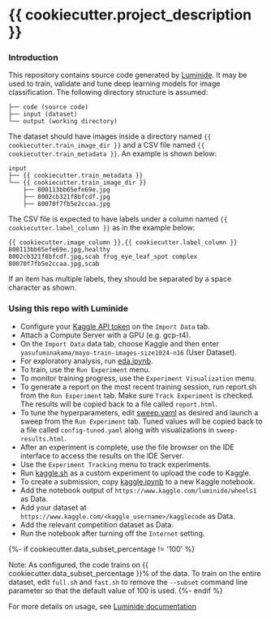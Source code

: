 # {{ cookiecutter.project_description }}

### Introduction
This repository contains source code generated by [Luminide](https://luminide.com). It may be used to train, validate and tune deep learning models for image classification. The following directory structure is assumed:
```
├── code (source code)
├── input (dataset)
└── output (working directory)
```

The dataset should have images inside a directory named `{{ cookiecutter.train_image_dir }}` and a CSV file named `{{ cookiecutter.train_metadata }}`. An example is shown below:

```
input
├── {{ cookiecutter.train_metadata }}
└── {{ cookiecutter.train_image_dir }}
    ├── 800113bb65efe69e.jpg
    ├── 8002cb321f8bfcdf.jpg
    ├── 80070f7fb5e2ccaa.jpg
```

The CSV file is expected to have labels under a column named `{{ cookiecutter.label_column }}` as in the example below:

```
{{ cookiecutter.image_column }},{{ cookiecutter.label_column }}
800113bb65efe69e.jpg,healthy
8002cb321f8bfcdf.jpg,scab frog_eye_leaf_spot complex
80070f7fb5e2ccaa.jpg,scab
```
If an item has multiple labels, they should be separated by a space character as shown.

### Using this repo with Luminide
- Configure your [Kaggle API token](https://github.com/Kaggle/kaggle-api) on the `Import Data` tab.
- Attach a Compute Server with a GPU (e.g. gcp-t4).
- On the `Import Data` data tab, choose Kaggle and then enter `yasufuminakama/mayo-train-images-size1024-n16` (User Dataset).
- For exploratory analysis, run [eda.ipynb](eda.ipynb).
- To train, use the `Run Experiment` menu.
- To monitor training progress, use the `Experiment Visualization` menu.
- To generate a report on the most recent training session, run report.sh from the `Run Experiment` tab. Make sure `Track Experiment` is checked. The results will be copied back to a file called `report.html`.
- To tune the hyperparameters, edit [sweep.yaml](sweep.yaml) as desired and launch a sweep from the `Run Experiment` tab. Tuned values will be copied back to a file called `config-tuned.yaml` along with visualizations in `sweep-results.html`.
- After an experiment is complete, use the file browser on the IDE interface to access the results on the IDE Server.
- Use the `Experiment Tracking` menu to track experiments.
- Run [kaggle.sh](kaggle.sh) as a custom experiment to upload the code to Kaggle.
- To create a submission, copy [kaggle.ipynb](kaggle.ipynb) to a new Kaggle notebook.
- Add the notebook output of `https://www.kaggle.com/luminide/wheels1` as Data.
- Add your dataset at `https://www.kaggle.com/<kaggle_username>/kagglecode` as Data.
- Add the relevant competition dataset as Data.
- Run the notebook after turning off the `Internet` setting.

{%- if cookiecutter.data_subset_percentage != '100' %}

Note: As configured, the code trains on {{ cookiecutter.data_subset_percentage }}% of the data. To train on the entire dataset, edit `full.sh` and `fast.sh` to remove the `--subset` command line parameter so that the default value of 100 is used.
{%- endif %}


For more details on usage, see [Luminide documentation](https://luminide.readthedocs.io)
